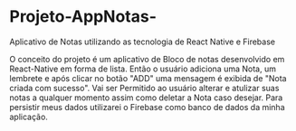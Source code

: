 # Projeto-AppNotas-
Aplicativo de Notas utilizando as tecnologia de React Native e Firebase

O conceito do projeto é um aplicativo de Bloco de notas desenvolvido em React-Native em forma de lista. Então 
o usuário adiciona uma Nota, um lembrete e após clicar no botão "ADD" uma mensagem é exibida de "Nota criada com sucesso".
Vai ser Permitido ao usuário alterar e atulizar suas notas a qualquer momento assim como deletar a Nota caso desejar.
Para persistir meus dados utilizarei o Firebase como banco de dados da minha aplicação.
